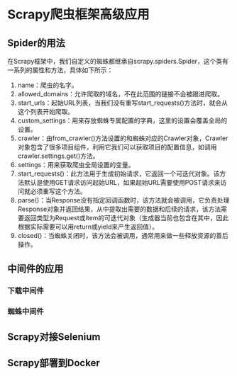 # Scrapy爬虫框架高级应用

## Spider的用法

在Scrapy框架中，我们自定义的蜘蛛都继承自scrapy.spiders.Spider，这个类有一系列的属性和方法，具体如下所示：

1. name：爬虫的名字。
2. allowed\_domains：允许爬取的域名，不在此范围的链接不会被跟进爬取。
3. start\_urls：起始URL列表，当我们没有重写start\_requests\(\)方法时，就会从这个列表开始爬取。
4. custom\_settings：用来存放蜘蛛专属配置的字典，这里的设置会覆盖全局的设置。
5. crawler：由from\_crawler\(\)方法设置的和蜘蛛对应的Crawler对象，Crawler对象包含了很多项目组件，利用它我们可以获取项目的配置信息，如调用crawler.settings.get\(\)方法。
6. settings：用来获取爬虫全局设置的变量。
7. start\_requests\(\)：此方法用于生成初始请求，它返回一个可迭代对象。该方法默认是使用GET请求访问起始URL，如果起始URL需要使用POST请求来访问就必须重写这个方法。
8. parse\(\)：当Response没有指定回调函数时，该方法就会被调用，它负责处理Response对象并返回结果，从中提取出需要的数据和后续的请求，该方法需要返回类型为Request或Item的可迭代对象（生成器当前也包含在其中，因此根据实际需要可以用return或yield来产生返回值）。
9. closed\(\)：当蜘蛛关闭时，该方法会被调用，通常用来做一些释放资源的善后操作。

## 中间件的应用

### 下载中间件

### 蜘蛛中间件

## Scrapy对接Selenium

## Scrapy部署到Docker

